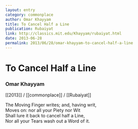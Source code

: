 ```yaml
---
layout: entry
category: commonplace
author: Omar Khayyam
title: To Cancel Half a Line
publication: Rubaiyat
link: http://classics.mit.edu/Khayyam/rubaiyat.html
date: 2013-06-28
permalink: 2013/06/28/omar-khayyam-to-cancel-half-a-line
---
```

 
# To Cancel Half a Line

### Omar Khayyam

[[2013]] / [[commonplace]] / [[Rubaiyat]]

The Moving Finger writes; and, having writ,                        
<br>Moves on: nor all your Piety nor Wit                        
<br>Shall lure it back to cancel half a Line,                      
<br>Nor all your Tears wash out a Word of it. 
